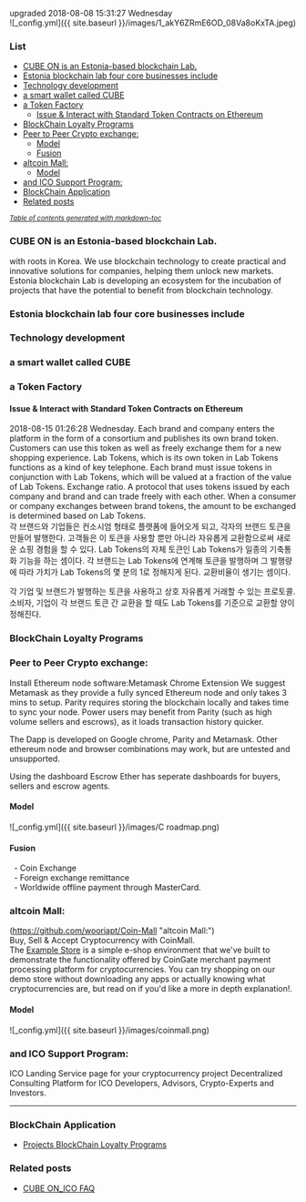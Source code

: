 
upgraded 2018-08-08 15:31:27 Wednesday  
![_config.yml]({{ site.baseurl }}/images/1_akY6ZRmE6OD_08Va8oKxTA.jpeg)
### List
- [CUBE ON is an Estonia-based blockchain Lab.](#cube-on-is-an-estonia-based-blockchain-lab)
- [Estonia blockchain lab four core businesses include](#estonia-blockchain-lab-four-core-businesses-include)
- [Technology development](#technology-development)
- [a smart wallet called CUBE](#a-smart-wallet-called-cube)
- [a Token Factory](#a-token-factory)
  * [Issue & Interact with Standard Token Contracts on Ethereum](#issue---interact-with-standard-token-contracts-on-ethereum)
- [BlockChain Loyalty Programs](#blockchain-loyalty-programs)
- [Peer to Peer Crypto exchange:](#peer-to-peer-crypto-exchange-)
  * [Model](#model)
  * [Fusion](#fusion)
- [altcoin Mall:](#altcoin-mall-)
  * [Model](#model-1)
- [and ICO Support Program:](#and-ico-support-program-)
- [BlockChain Application](#blockchain-application)
- [Related posts](#related-posts)

<small><i><a href='http://ecotrust-canada.github.io/markdown-toc/'>Table of contents generated with markdown-toc</a></i></small>



### CUBE ON is an Estonia-based blockchain Lab.
with roots in Korea. We use blockchain technology to create practical and innovative solutions for companies, helping them unlock new markets. Estonia blockchain Lab is developing an ecosystem for the incubation of projects that have the potential to benefit from blockchain technology.

### Estonia blockchain lab four core businesses include
### Technology development
### a smart wallet called CUBE
### a Token Factory 
#### Issue & Interact with Standard Token Contracts on Ethereum
2018-08-15 01:26:28 Wednesday.
Each brand and company enters the platform in the form of a consortium and publishes its own brand token. Customers can use this token as well as freely exchange them for a new shopping experience. Lab Tokens, which is its own token in Lab Tokens functions as a kind of key telephone. Each brand must issue tokens in conjunction with Lab Tokens, which will be valued at a fraction of the value of Lab Tokens. Exchange ratio. A protocol that uses tokens issued by each company and brand and can trade freely with each other. When a consumer or company exchanges between brand tokens, the amount to be exchanged is determined based on Lab Tokens.  
각 브랜드와 기업들은 컨소시엄 형태로 플랫폼에 들어오게 되고, 각자의 브랜드 토큰을 만들어 발행한다. 고객들은 이 토큰을 사용할 뿐만 아니라 자유롭게 교환함으로써 새로운 쇼핑 경험을 할 수 있다. Lab Tokens의 자체 토큰인 Lab Tokens가 일종의 기축통화 기능을 하는 셈이다. 각 브랜드는 Lab Tokens에 연계해 토큰을 발행하며 그 발행량에 따라 가치가 Lab Tokens의 몇 분의 1로 정해지게 된다. 교환비율이 생기는 셈이다.

각 기업 및 브랜드가 발행하는 토큰을 사용하고 상호 자유롭게 거래할 수 있는 프로토콜. 소비자, 기업이 각 브랜드 토큰 간 교환을 할 때도 Lab Tokens를 기준으로 교환할 양이 정해진다.

### BlockChain Loyalty Programs
### Peer to Peer Crypto exchange: 
Install Ethereum node software:Metamask Chrome Extension
We suggest Metamask as they provide a fully synced Ethereum node and only takes 3 mins to setup. Parity requires storing the blockchain locally and takes time to sync your node. Power users may benefit from Parity (such as high volume sellers and escrows), as it loads transaction history quicker.

The Dapp is developed on Google chrome, Parity and Metamask. Other ethereum node and browser combinations may work, but are untested and unsupported.

Using the dashboard
Escrow Ether has seperate dashboards for buyers, sellers and escrow agents.
 
 #### Model  
   
   ![_config.yml]({{ site.baseurl }}/images/C roadmap.png)    
   
  #### Fusion    
       - Coin Exchange    
       - Foreign exchange remittance    
       - Worldwide offline payment through MasterCard.  
     
     
### altcoin Mall: 
   (https://github.com/wooriapt/Coin-Mall "altcoin Mall:")       
   Buy, Sell & Accept Cryptocurrency with CoinMall.    
   The [Example Store](https://example.coingate.com/ "Example Store") is a simple e-shop environment that we've built to demonstrate the    functionality offered by CoinGate merchant payment processing platform for cryptocurrencies. You can try shopping on our demo store
   without downloading any apps or actually knowing what cryptocurrencies are, but read on if you'd like a more in depth explanation!.
   
   #### Model
   
   ![_config.yml]({{ site.baseurl }}/images/coinmall.png)  
   
### and ICO Support Program:         
   ICO Landing Service page for your cryptocurrency project
   Decentralized Consulting Platform for ICO Developers, Advisors, Crypto-Experts and Investors.  

---
### BlockChain Application
- [Projects BlockChain Loyalty Programs](https://wooriapt.github.io/wooriapt.github.io/Loyalty-Programsv/ "Projects BlockChain Loyalty Programs")  


### Related posts  
- [CUBE ON_ICO FAQ](https://wooriapt.github.io/wooriapt.github.io/CUBE_ON_ICO_FAQ/ "FAQ")
